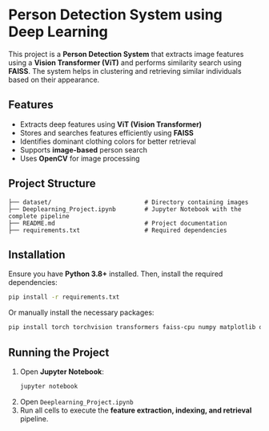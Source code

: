 # Person Detection System using Deep Learning

This project is a **Person Detection System** that extracts image features using a **Vision Transformer (ViT)** and performs similarity search using **FAISS**. The system helps in clustering and retrieving similar individuals based on their appearance.

## Features

- Extracts deep features using **ViT (Vision Transformer)**
- Stores and searches features efficiently using **FAISS**
- Identifies dominant clothing colors for better retrieval
- Supports **image-based** person search
- Uses **OpenCV** for image processing

## Project Structure

```
├── dataset/                          # Directory containing images
├── Deeplearning_Project.ipynb        # Jupyter Notebook with the complete pipeline
├── README.md                         # Project documentation
├── requirements.txt                  # Required dependencies
```

## Installation

Ensure you have **Python 3.8+** installed. Then, install the required dependencies:

```bash
pip install -r requirements.txt
```

Or manually install the necessary packages:

```bash
pip install torch torchvision transformers faiss-cpu numpy matplotlib opencv-python webcolors seaborn 
```

## Running the Project

1. Open **Jupyter Notebook**:
   ```bash
   jupyter notebook
   ```
2. Open `Deeplearning_Project.ipynb`
3. Run all cells to execute the **feature extraction, indexing, and retrieval** pipeline.
